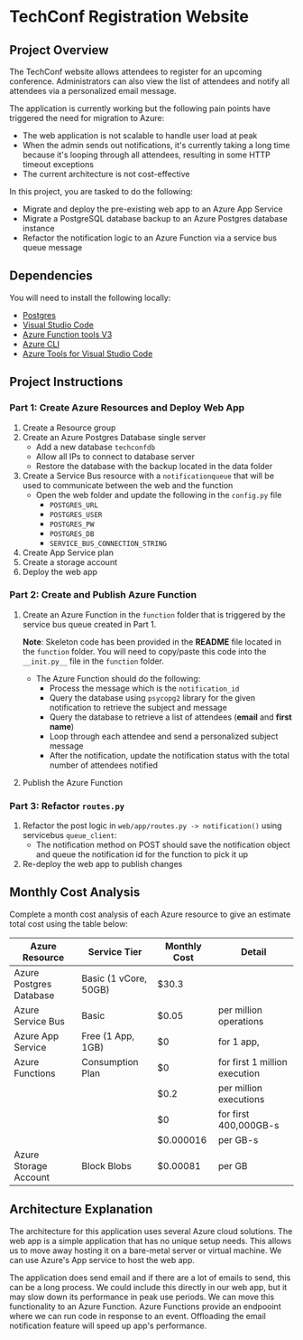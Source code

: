 # TechConf Registration Website

## Project Overview
The TechConf website allows attendees to register for an upcoming conference. Administrators can also view the list of attendees and notify all attendees via a personalized email message.

The application is currently working but the following pain points have triggered the need for migration to Azure:
 - The web application is not scalable to handle user load at peak
 - When the admin sends out notifications, it's currently taking a long time because it's looping through all attendees, resulting in some HTTP timeout exceptions
 - The current architecture is not cost-effective 

In this project, you are tasked to do the following:
- Migrate and deploy the pre-existing web app to an Azure App Service
- Migrate a PostgreSQL database backup to an Azure Postgres database instance
- Refactor the notification logic to an Azure Function via a service bus queue message

## Dependencies

You will need to install the following locally:
- [Postgres](https://www.postgresql.org/download/)
- [Visual Studio Code](https://code.visualstudio.com/download)
- [Azure Function tools V3](https://docs.microsoft.com/en-us/azure/azure-functions/functions-run-local?tabs=windows%2Ccsharp%2Cbash#install-the-azure-functions-core-tools)
- [Azure CLI](https://docs.microsoft.com/en-us/cli/azure/install-azure-cli?view=azure-cli-latest)
- [Azure Tools for Visual Studio Code](https://marketplace.visualstudio.com/items?itemName=ms-vscode.vscode-node-azure-pack)

## Project Instructions

### Part 1: Create Azure Resources and Deploy Web App
1. Create a Resource group
2. Create an Azure Postgres Database single server
   - Add a new database `techconfdb`
   - Allow all IPs to connect to database server
   - Restore the database with the backup located in the data folder
3. Create a Service Bus resource with a `notificationqueue` that will be used to communicate between the web and the function
   - Open the web folder and update the following in the `config.py` file
      - `POSTGRES_URL`
      - `POSTGRES_USER`
      - `POSTGRES_PW`
      - `POSTGRES_DB`
      - `SERVICE_BUS_CONNECTION_STRING`
4. Create App Service plan
5. Create a storage account
6. Deploy the web app

### Part 2: Create and Publish Azure Function
1. Create an Azure Function in the `function` folder that is triggered by the service bus queue created in Part 1.

      **Note**: Skeleton code has been provided in the **README** file located in the `function` folder. You will need to copy/paste this code into the `__init.py__` file in the `function` folder.
      - The Azure Function should do the following:
         - Process the message which is the `notification_id`
         - Query the database using `psycopg2` library for the given notification to retrieve the subject and message
         - Query the database to retrieve a list of attendees (**email** and **first name**)
         - Loop through each attendee and send a personalized subject message
         - After the notification, update the notification status with the total number of attendees notified
2. Publish the Azure Function

### Part 3: Refactor `routes.py`
1. Refactor the post logic in `web/app/routes.py -> notification()` using servicebus `queue_client`:
   - The notification method on POST should save the notification object and queue the notification id for the function to pick it up
2. Re-deploy the web app to publish changes

## Monthly Cost Analysis
Complete a month cost analysis of each Azure resource to give an estimate total cost using the table below:

| Azure Resource	         |  Service Tier            |	Monthly Cost	| Detail                            |
| ------------------------ | ------------------------ | --------------- | --------------------------------- |
| Azure Postgres Database  |  Basic (1 vCore, 50GB)   |	$30.3	         |                                   |
| Azure Service Bus	      |  Basic                   |  $0.05	         |  per million operations           |
| Azure App Service        |	Free (1 App, 1GB)       |	$0	            |  for 1 app,                       |
| Azure Functions	         |  Consumption Plan	      |  $0	            |  for first 1 million execution    |
| 		                     |                          |  $0.2	         |  per million executions           |
| 		                     |                          |  $0	            |  for first 400,000GB-s            |
| 		                     |                          |  $0.000016	   |  per GB-s                         |
| Azure Storage Account	   |  Block Blobs             |	$0.00081	      |  per GB                           |




## Architecture Explanation
The architecture for this application uses several Azure cloud solutions.  The web app is a simple application that has no unique setup needs.  This allows us to move away hosting it on a bare-metal server or virtual machine.  We can use Azure's App service to host the web app.

The application does send email and if there are a lot of emails to send, this can be a long process.  We could include this directly in our web app, but it may slow down its performance in peak use periods.  We can move this functionality to an Azure Function.  Azure Functions provide an endpooint where we can run code in response to an event. Offloading the email notification feature will speed up app's performance.

